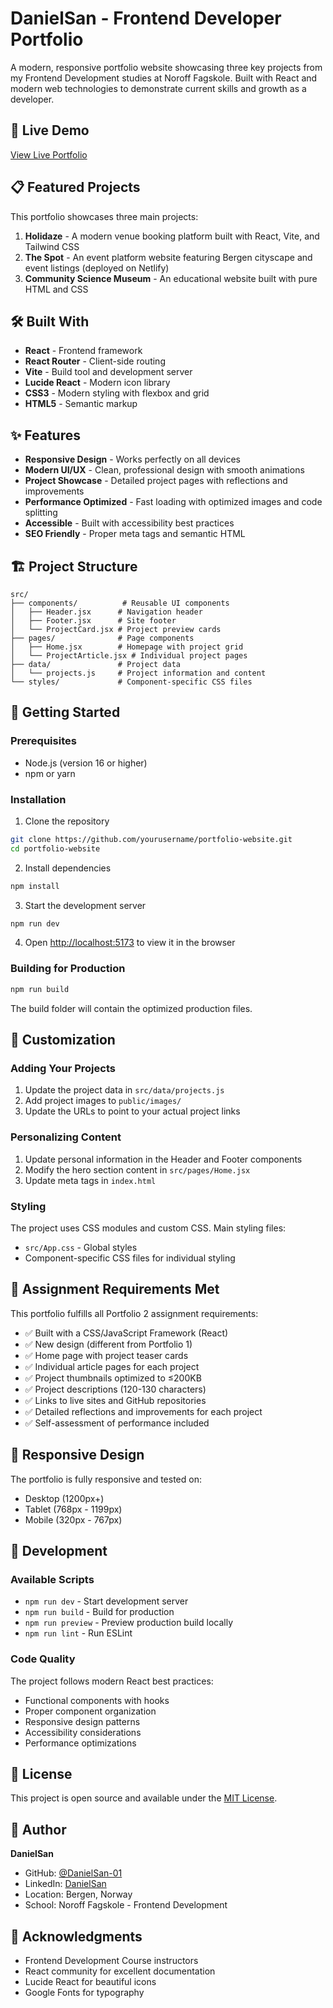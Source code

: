 # DanielSan - Frontend Developer Portfolio

A modern, responsive portfolio website showcasing three key projects from my Frontend Development studies at Noroff Fagskole. Built with React and modern web technologies to demonstrate current skills and growth as a developer.

## 🚀 Live Demo

[View Live Portfolio](https://danielsan-01.github.io/portofolio-website/)

## 📋 Featured Projects

This portfolio showcases three main projects:

1. **Holidaze** - A modern venue booking platform built with React, Vite, and Tailwind CSS
2. **The Spot** - An event platform website featuring Bergen cityscape and event listings (deployed on Netlify)
3. **Community Science Museum** - An educational website built with pure HTML and CSS

## 🛠️ Built With

- **React** - Frontend framework
- **React Router** - Client-side routing
- **Vite** - Build tool and development server
- **Lucide React** - Modern icon library
- **CSS3** - Modern styling with flexbox and grid
- **HTML5** - Semantic markup

## ✨ Features

- **Responsive Design** - Works perfectly on all devices
- **Modern UI/UX** - Clean, professional design with smooth animations
- **Project Showcase** - Detailed project pages with reflections and improvements
- **Performance Optimized** - Fast loading with optimized images and code splitting
- **Accessible** - Built with accessibility best practices
- **SEO Friendly** - Proper meta tags and semantic HTML

## 🏗️ Project Structure

```
src/
├── components/          # Reusable UI components
│   ├── Header.jsx      # Navigation header
│   ├── Footer.jsx      # Site footer
│   └── ProjectCard.jsx # Project preview cards
├── pages/              # Page components
│   ├── Home.jsx        # Homepage with project grid
│   └── ProjectArticle.jsx # Individual project pages
├── data/               # Project data
│   └── projects.js     # Project information and content
└── styles/             # Component-specific CSS files
```

## 🚀 Getting Started

### Prerequisites

- Node.js (version 16 or higher)
- npm or yarn

### Installation

1. Clone the repository
```bash
git clone https://github.com/yourusername/portfolio-website.git
cd portfolio-website
```

2. Install dependencies
```bash
npm install
```

3. Start the development server
```bash
npm run dev
```

4. Open [http://localhost:5173](http://localhost:5173) to view it in the browser

### Building for Production

```bash
npm run build
```

The build folder will contain the optimized production files.

## 📝 Customization

### Adding Your Projects

1. Update the project data in `src/data/projects.js`
2. Add project images to `public/images/`
3. Update the URLs to point to your actual project links

### Personalizing Content

1. Update personal information in the Header and Footer components
2. Modify the hero section content in `src/pages/Home.jsx`
3. Update meta tags in `index.html`

### Styling

The project uses CSS modules and custom CSS. Main styling files:
- `src/App.css` - Global styles
- Component-specific CSS files for individual styling

## 🎯 Assignment Requirements Met

This portfolio fulfills all Portfolio 2 assignment requirements:

- ✅ Built with a CSS/JavaScript Framework (React)
- ✅ New design (different from Portfolio 1)
- ✅ Home page with project teaser cards
- ✅ Individual article pages for each project
- ✅ Project thumbnails optimized to ≤200KB
- ✅ Project descriptions (120-130 characters)
- ✅ Links to live sites and GitHub repositories
- ✅ Detailed reflections and improvements for each project
- ✅ Self-assessment of performance included

## 📱 Responsive Design

The portfolio is fully responsive and tested on:
- Desktop (1200px+)
- Tablet (768px - 1199px)
- Mobile (320px - 767px)

## 🔧 Development

### Available Scripts

- `npm run dev` - Start development server
- `npm run build` - Build for production
- `npm run preview` - Preview production build locally
- `npm run lint` - Run ESLint

### Code Quality

The project follows modern React best practices:
- Functional components with hooks
- Proper component organization
- Responsive design patterns
- Accessibility considerations
- Performance optimizations

## 📄 License

This project is open source and available under the [MIT License](LICENSE).

## 👤 Author

**DanielSan**
- GitHub: [@DanielSan-01](https://github.com/DanielSan-01)
- LinkedIn: [DanielSan](https://www.linkedin.com/in/daniel-%C3%B8stensen-84483ab0/)
- Location: Bergen, Norway
- School: Noroff Fagskole - Frontend Development

## 🙏 Acknowledgments

- Frontend Development Course instructors
- React community for excellent documentation
- Lucide React for beautiful icons
- Google Fonts for typography
